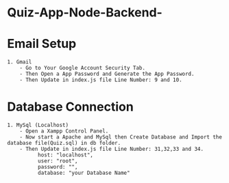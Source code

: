 # Quiz-App-Node-Backend-


# Email Setup
	1. Gmail
		- Go to Your Google Account Security Tab.
		- Then Open a App Password and Generate the App Password.
		- Then Update in index.js file Line Number: 9 and 10.

# Database Connection
	1. MySql (Localhost)
		- Open a Xampp Control Panel.
		- Now start a Apache and MySql then Create Database and Import the database file(Quiz.sql) in db folder.
		- Then Update in index.js file Line Number: 31,32,33 and 34.
			  host: "localhost",
			  user: "root",
			  password: "",
			  database: "your Database Name"

